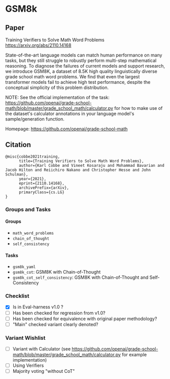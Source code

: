 # GSM8k

## Paper
Training Verifiers to Solve Math Word Problems
https://arxiv.org/abs/2110.14168

State-of-the-art language models can match human performance on many tasks, but
they still struggle to robustly perform multi-step mathematical reasoning. To
diagnose the failures of current models and support research, we introduce GSM8K,
a dataset of 8.5K high quality linguistically diverse grade school math word problems.
We find that even the largest transformer models fail to achieve high test performance,
despite the conceptual simplicity of this problem distribution.

NOTE: See the official implementation of the task:
    https://github.com/openai/grade-school-math/blob/master/grade_school_math/calculator.py
for how to make use of the dataset's calculator annotations in your language
model's sample/generation function.

Homepage: https://github.com/openai/grade-school-math


## Citation
```
@misc{cobbe2021training,
      title={Training Verifiers to Solve Math Word Problems},
      author={Karl Cobbe and Vineet Kosaraju and Mohammad Bavarian and Jacob Hilton and Reiichiro Nakano and Christopher Hesse and John Schulman},
      year={2021},
      eprint={2110.14168},
      archivePrefix={arXiv},
      primaryClass={cs.LG}
}
```

### Groups and Tasks

#### Groups

- `math_word_problems`
- `chain_of_thought`
- `self_consistency`

#### Tasks

- `gsm8k_yaml`
- `gsm8k_cot`: GSM8K with Chain-of-Thought
- `gsm8k_cot_self_consistency`: GSM8K with Chain-of-Thought and Self-Consistency

### Checklist

- [x] Is in Eval-harness v1.0 ?
- [ ] Has been checked for regression from v1.0?
- [ ] Has been checked for equivalence with original paper methodology?
- [ ] "Main" checked variant clearly denoted?

### Variant Wishlist

- [ ] Variant with Calculator (see https://github.com/openai/grade-school-math/blob/master/grade_school_math/calculator.py for example implementation)
- [ ] Using Verifiers
- [ ] Majority voting "without CoT"
